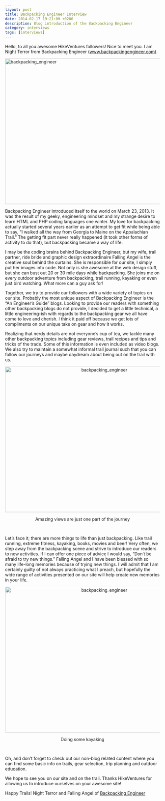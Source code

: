 ```yaml
---
layout: post
title: Backpacking Engineer Interview
date: 2014-02-17 19:21:00 +0200
description: Blog introduction of the Backpacking Engineer
category: interviews
tags: [interviews]
---
```

Hello, to all you awesome HikeVentures followers! Nice to meet you. I am Night Terror from Backpacking Engineer (<a href="http://www.backpackingengineer.com">www.backpackingengineer.com</a>). 

<img src="http://farm8.staticflickr.com/7405/12593164655_fa8444a6d8_o.jpg" width="630" height="474" alt="backpacking_engineer">
<!--more--><br>

Backpacking Engineer introduced itself to the world on March 23, 2013. It was the result of my geeky, engineering mindset and my strange desire to learn HTML and PHP coding languages one winter. My love for backpacking actually started several years earlier as an attempt to get fit while being able to say, “I walked all the way from Georgia to Maine on the Appalachian Trail.” The getting fit part never really happened (it took other forms of activity to do that), but backpacking became a way of life.

I may be the coding brains behind Backpacking Engineer, but my wife, trail partner, ride bride and graphic design extraordinaire Falling Angel is the creative soul behind the curtains. She is responsible for our site, I simply put her images into code. Not only is she awesome at the web design stuff, but she can bust out 20 or 30 mile days while backpacking. She joins me on every outdoor adventure from backpacking, trail running, kayaking or even just bird watching. What more can a guy ask for!

Together, we try to provide our followers with a wide variety of topics on our site. Probably the most unique aspect of Backpacking Engineer is the “An Engineer’s Guide” blogs. Looking to provide our readers with something other backpacking blogs do not provide, I decided to get a little technical, a little engineering-ish with regards to the backpacking gear we all have come to love and cherish. I think it paid off because we get lots of compliments on our unique take on gear and how it works.

Realizing that nerdy details are not everyone’s cup of tea, we tackle many other backpacking topics including gear reviews, trail recipes and tips and tricks of the trade. Some of this information is even included as video blogs. We also try to maintain a somewhat informal trail journal such that you can follow our journeys and maybe daydream about being out on the trail with us.

<center><img src="http://farm8.staticflickr.com/7317/12593605464_6aae8a8c1a_o.jpg" width="630" height="474" alt="backpacking_engineer"><br>

Amazing views are just one part of the journey</center><br>

Let’s face it; there are more things to life than just backpacking. Like trail running, extreme fitness, kayaking, books, movies and beer! Very often, we step away from the backpacking scene and strive to introduce our readers to new activities. If I can offer one piece of advice I would say, “Don’t be afraid to try new things.” Falling Angel and I have been blessed with so many life-long memories because of trying new things. I will admit that I am certainly guilty of not always practicing what I preach, but hopefully the wide range of activities presented on our site will help create new memories in your life.

<center><img src="http://farm8.staticflickr.com/7326/12593605994_8cd854f4a7_o.jpg" width="630" height="474" alt="backpacking_engineer"><br>

Doing some kayaking</center><br>

Oh, and don’t forget to check out our non-blog related content where you can find some basic info on trails, gear selection, trip planning and outdoor education. 

We hope to see you on our site and on the trail. Thanks HikeVentures for allowing us to introduce ourselves on your awesome site!

Happy Trails!
Night Terror and Falling Angel of <a href="http://www.backpackingengineer.com" target="_blank">Backpacking Engineer</a>
